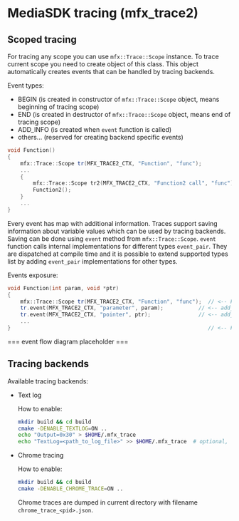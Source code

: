 # MediaSDK tracing (mfx_trace2)

## Scoped tracing

For tracing any scope you can use `mfx::Trace::Scope` instance. To trace current scope you need to create object of this class. This object automatically creates events that can be handled by tracing backends.

Event types:
- BEGIN (is created in constructor of `mfx::Trace::Scope` object, means beginning of tracing scope)
- END (is created in destructor of `mfx::Trace::Scope` object, means end of tracing scope)
- ADD_INFO (is created when `event` function is called)
- others... (reserved for creating backend specific events)

```cpp
void Function()
{
    mfx::Trace::Scope tr(MFX_TRACE2_CTX, "Function", "func");
    ...
    {
        mfx::Trace::Scope tr2(MFX_TRACE2_CTX, "Function2 call", "func");
        Function2();
    }
    ...
}
```

Every event has map with additional information. Traces support saving information about variable values which can be used by tracing backends. Saving can be done using `event` method from `mfx::Trace::Scope`. `event` function calls internal implementations for different types `event_pair`. They are dispatched at compile time and it is possible to extend supported types list by adding `event_pair` implementations for other types.

Events exposure:
```cpp
void Function(int param, void *ptr)
{
    mfx::Trace::Scope tr(MFX_TRACE2_CTX, "Function", "func");  // <-- Function begin event
    tr.event(MFX_TRACE2_CTX, "parameter", param);           // <-- add_info event
    tr.event(MFX_TRACE2_CTX, "pointer", ptr);               // <-- add_info event
    ...
}                                                              // <-- Function end event
```

=== event flow diagram placeholder ===

## Tracing backends

Available tracing backends:
- Text log

  How to enable:
  ```sh
  mkdir build && cd build
  cmake -DENABLE_TEXTLOG=ON ..
  echo "Output=0x30" > $HOME/.mfx_trace
  echo "TextLog=<path_to_log_file>" >> $HOME/.mfx_trace  # optional, default log path: /tmp/mfx.log
  ```

- Chrome tracing

  How to enable:
  ```sh
  mkdir build && cd build
  cmake -DENABLE_CHROME_TRACE=ON ..
  ```

  Chrome traces are dumped in current directory with filename `chrome_trace_<pid>.json`.
